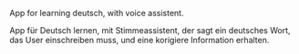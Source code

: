 App for learning deutsch, with voice assistent.

App für Deutsch lernen, mit Stimmeassistent, der sagt ein deutsches Wort, das User einschreiben muss, und eine korigiere Information erhalten. 
